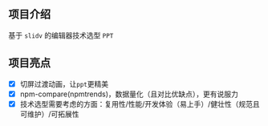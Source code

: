 ## 项目介绍

基于 `slidv` 的编辑器技术选型 `PPT`

## 项目亮点

- [x] 切屏过渡动画，让`ppt`更精美
- [x] npm-compare(npmtrends)，数据量化（且对比优缺点），更有说服力
- [x] 技术选型需要考虑的方面：复用性/性能/开发体验（易上手）/健壮性（规范且可维护）/可拓展性

